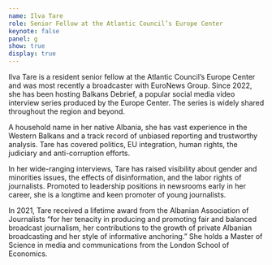 ```yaml
---
name: Ilva Tare
role: Senior Fellow at the Atlantic Council’s Europe Center
keynote: false
panel: g
show: true
display: true
---
```


Ilva Tare is a resident senior fellow at the Atlantic Council’s Europe Center and was most recently a
broadcaster with EuroNews Group. Since 2022, she has been hosting Balkans Debrief, a popular social
media video interview series produced by the Europe Center. The series is widely shared throughout the
region and beyond.

A household name in her native Albania, she has vast experience in the Western Balkans and a track
record of unbiased reporting and trustworthy analysis. Tare has covered politics, EU integration, human
rights, the judiciary and anti-corruption efforts.

In her wide-ranging interviews, Tare has raised visibility about gender and minorities issues, the effects of
disinformation, and the labor rights of journalists. Promoted to leadership positions in newsrooms early in
her career, she is a longtime and keen promoter of young journalists.

In 2021, Tare received a lifetime award from the Albanian Association of Journalists “for her tenacity in
producing and promoting fair and balanced broadcast journalism, her contributions to the growth of
private Albanian broadcasting and her style of informative anchoring.” She holds a Master of Science in
media and communications from the London School of Economics.
